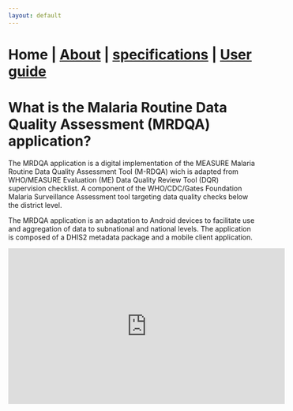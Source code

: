 ```yaml
---
layout: default
---
```

# Home | [About](./about.md) | [specifications](./specs.md) | [User guide](./userguide.md)



# What is the Malaria Routine Data Quality Assessment (MRDQA) application?

The MRDQA application is a digital implementation of the MEASURE Malaria Routine Data Quality Assessment Tool (M-RDQA) wich is adapted from WHO/MEASURE Evaluation (ME) Data Quality Review Tool (DQR) supervision checklist. A component of the WHO/CDC/Gates Foundation Malaria Surveillance Assessment tool targeting data quality checks below the district level.

The MRDQA application is an adaptation to Android devices to facilitate use and aggregation of data to subnational and national levels. The application is composed of a DHIS2 metadata package and a mobile client application.


<iframe width="560" height="315" src="https://www.youtube.com/embed/jF4pfyVKzhc" title="YouTube video player" frameborder="0" allow="accelerometer; autoplay; clipboard-write; encrypted-media; gyroscope; picture-in-picture" allowfullscreen></iframe>